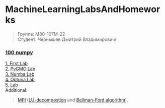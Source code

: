 # MachineLearningLabsAndHomeworks
>Группа: М80-107М-22\
>Студент: Чернышев Дмитрий Владимирович\

###  [100 numpy](https://colab.research.google.com/drive/1q8ZliTNMMbcr-ojVxNWWnPJnfaJLm_hX#scrollTo=e42eaa4b)

[1. First Lab](https://colab.research.google.com/drive/1WP_34xBfHGjpCc8_jdFMKiAWz4uaWQC9?usp=sharing) \
[2. PyGMO Lab](https://colab.research.google.com/drive/1CYH1Sroo-NXKP3iHGeujO8z3-oK5Qik9?usp=sharing)\
[3. Numba Lab](https://colab.research.google.com/drive/14zYkibagZpgmzNw91TvyoWYNBruUKIq3?usp=sharing)\
[4. Optuna Lab](https://colab.research.google.com/drive/1jY12VGcX0ipefONUW0WnNs02p5699WhV?usp=sharing)\
[5. Lab](https://colab.research.google.com/drive/1oLA3Ri_LoJ7MkEkU7GO8rU5bXCYqRcJc)\
Additional:
>[MPI](https://colab.research.google.com/drive/1NvE18TaXFyuESUgIJE0ecRpJN4y0jp8I?usp=sharing) ([LU-decompostion]() and [Bellman–Ford algorithm]()).

